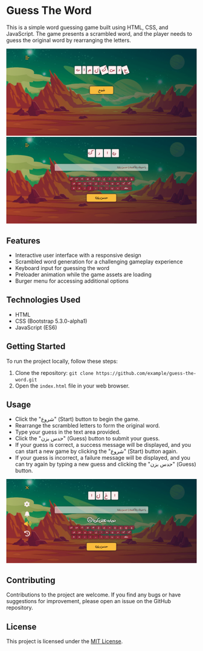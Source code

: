 # Guess The Word

This is a simple word guessing game built using HTML, CSS, and JavaScript. The game presents a scrambled word, and the player needs to guess the original word by rearranging the letters.

![preview guess the word image](images/preview-guess-word-01.png)
![preview guess the word image](images/preview-guess-word-02.png)

## Features

- Interactive user interface with a responsive design
- Scrambled word generation for a challenging gameplay experience
- Keyboard input for guessing the word
- Preloader animation while the game assets are loading
- Burger menu for accessing additional options

## Technologies Used

- HTML
- CSS (Bootstrap 5.3.0-alpha1)
- JavaScript (ES6)

## Getting Started

To run the project locally, follow these steps:

1. Clone the repository: `git clone https://github.com/example/guess-the-word.git`
2. Open the `index.html` file in your web browser.

## Usage

- Click the "شروع" (Start) button to begin the game.
- Rearrange the scrambled letters to form the original word.
- Type your guess in the text area provided.
- Click the "حدس بزن" (Guess) button to submit your guess.
- If your guess is correct, a success message will be displayed, and you can start a new game by clicking the "شروع" (Start) button again.
- If your guess is incorrect, a failure message will be displayed, and you can try again by typing a new guess and clicking the "حدس بزن" (Guess) button.

![preview guess the word image](images/preview-guess-word-03.png)

## Contributing

Contributions to the project are welcome. If you find any bugs or have suggestions for improvement, please open an issue on the GitHub repository.

## License

This project is licensed under the [MIT License](https://opensource.org/licenses/MIT).

